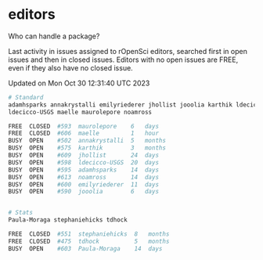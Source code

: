 # editors

Who can handle a package?

Last activity in issues assigned to rOpenSci editors, searched first in open
issues and then in closed issues. Editors with no open issues are FREE, even if
they also have no closed issue.


Updated on Mon Oct 30 12:31:40 UTC 2023

```bash
# Standard
adamhsparks annakrystalli emilyriederer jhollist jooolia karthik ldecicco
ldecicco-USGS maelle maurolepore noamross

FREE  CLOSED  #593  maurolepore    6   days
FREE  CLOSED  #606  maelle         1   hour
BUSY  OPEN    #502  annakrystalli  5   months
BUSY  OPEN    #575  karthik        3   months
BUSY  OPEN    #609  jhollist       24  days
BUSY  OPEN    #598  ldecicco-USGS  20  days
BUSY  OPEN    #595  adamhsparks    14  days
BUSY  OPEN    #613  noamross       14  days
BUSY  OPEN    #600  emilyriederer  11  days
BUSY  OPEN    #590  jooolia        6   days


# Stats
Paula-Moraga stephaniehicks tdhock

FREE  CLOSED  #551  stephaniehicks  8   months
FREE  CLOSED  #475  tdhock          5   months
BUSY  OPEN    #603  Paula-Moraga    14  days
```
